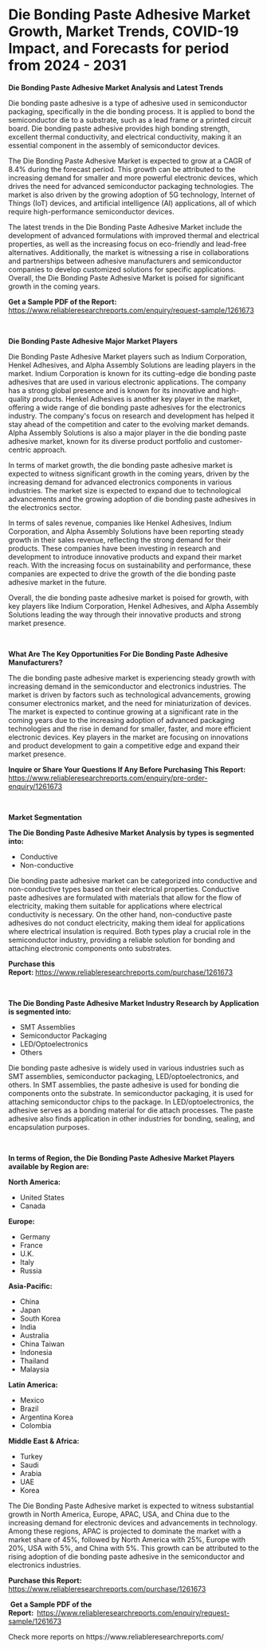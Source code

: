 <p><h1>Die Bonding Paste Adhesive Market Growth, Market Trends, COVID-19 Impact, and Forecasts for period from 2024 - 2031</h1></p><p><strong>Die Bonding Paste Adhesive Market Analysis and Latest Trends</strong></p>
<p><p>Die bonding paste adhesive is a type of adhesive used in semiconductor packaging, specifically in the die bonding process. It is applied to bond the semiconductor die to a substrate, such as a lead frame or a printed circuit board. Die bonding paste adhesive provides high bonding strength, excellent thermal conductivity, and electrical conductivity, making it an essential component in the assembly of semiconductor devices.</p><p>The Die Bonding Paste Adhesive Market is expected to grow at a CAGR of 8.4% during the forecast period. This growth can be attributed to the increasing demand for smaller and more powerful electronic devices, which drives the need for advanced semiconductor packaging technologies. The market is also driven by the growing adoption of 5G technology, Internet of Things (IoT) devices, and artificial intelligence (AI) applications, all of which require high-performance semiconductor devices.</p><p>The latest trends in the Die Bonding Paste Adhesive Market include the development of advanced formulations with improved thermal and electrical properties, as well as the increasing focus on eco-friendly and lead-free alternatives. Additionally, the market is witnessing a rise in collaborations and partnerships between adhesive manufacturers and semiconductor companies to develop customized solutions for specific applications. Overall, the Die Bonding Paste Adhesive Market is poised for significant growth in the coming years.</p></p>
<p><strong>Get a Sample PDF of the Report:&nbsp;</strong> <a href="https://www.reliableresearchreports.com/enquiry/request-sample/1261673">https://www.reliableresearchreports.com/enquiry/request-sample/1261673</a></p>
<p>&nbsp;</p>
<p><strong>Die Bonding Paste Adhesive Major Market Players</strong></p>
<p><p>Die Bonding Paste Adhesive Market players such as Indium Corporation, Henkel Adhesives, and Alpha Assembly Solutions are leading players in the market. Indium Corporation is known for its cutting-edge die bonding paste adhesives that are used in various electronic applications. The company has a strong global presence and is known for its innovative and high-quality products. Henkel Adhesives is another key player in the market, offering a wide range of die bonding paste adhesives for the electronics industry. The company's focus on research and development has helped it stay ahead of the competition and cater to the evolving market demands. Alpha Assembly Solutions is also a major player in the die bonding paste adhesive market, known for its diverse product portfolio and customer-centric approach.</p><p>In terms of market growth, the die bonding paste adhesive market is expected to witness significant growth in the coming years, driven by the increasing demand for advanced electronics components in various industries. The market size is expected to expand due to technological advancements and the growing adoption of die bonding paste adhesives in the electronics sector.</p><p>In terms of sales revenue, companies like Henkel Adhesives, Indium Corporation, and Alpha Assembly Solutions have been reporting steady growth in their sales revenue, reflecting the strong demand for their products. These companies have been investing in research and development to introduce innovative products and expand their market reach. With the increasing focus on sustainability and performance, these companies are expected to drive the growth of the die bonding paste adhesive market in the future.</p><p>Overall, the die bonding paste adhesive market is poised for growth, with key players like Indium Corporation, Henkel Adhesives, and Alpha Assembly Solutions leading the way through their innovative products and strong market presence.</p></p>
<p>&nbsp;</p>
<p><strong>What Are The Key Opportunities For Die Bonding Paste Adhesive Manufacturers?</strong></p>
<p><p>The die bonding paste adhesive market is experiencing steady growth with increasing demand in the semiconductor and electronics industries. The market is driven by factors such as technological advancements, growing consumer electronics market, and the need for miniaturization of devices. The market is expected to continue growing at a significant rate in the coming years due to the increasing adoption of advanced packaging technologies and the rise in demand for smaller, faster, and more efficient electronic devices. Key players in the market are focusing on innovations and product development to gain a competitive edge and expand their market presence.</p></p>
<p><strong>Inquire or Share Your Questions If Any Before Purchasing This Report:</strong> <a href="https://www.reliableresearchreports.com/enquiry/pre-order-enquiry/1261673">https://www.reliableresearchreports.com/enquiry/pre-order-enquiry/1261673</a></p>
<p>&nbsp;</p>
<p><strong>Market Segmentation</strong></p>
<p><strong>The Die Bonding Paste Adhesive Market Analysis by types is segmented into:</strong></p>
<p><ul><li>Conductive</li><li>Non-conductive</li></ul></p>
<p><p>Die bonding paste adhesive market can be categorized into conductive and non-conductive types based on their electrical properties. Conductive paste adhesives are formulated with materials that allow for the flow of electricity, making them suitable for applications where electrical conductivity is necessary. On the other hand, non-conductive paste adhesives do not conduct electricity, making them ideal for applications where electrical insulation is required. Both types play a crucial role in the semiconductor industry, providing a reliable solution for bonding and attaching electronic components onto substrates.</p></p>
<p><strong>Purchase this Report:&nbsp;</strong><a href="https://www.reliableresearchreports.com/purchase/1261673">https://www.reliableresearchreports.com/purchase/1261673</a></p>
<p>&nbsp;</p>
<p><strong>The Die Bonding Paste Adhesive Market Industry Research by Application is segmented into:</strong></p>
<p><ul><li>SMT Assemblies</li><li>Semiconductor Packaging</li><li>LED/Optoelectronics</li><li>Others</li></ul></p>
<p><p>Die bonding paste adhesive is widely used in various industries such as SMT assemblies, semiconductor packaging, LED/optoelectronics, and others. In SMT assemblies, the paste adhesive is used for bonding die components onto the substrate. In semiconductor packaging, it is used for attaching semiconductor chips to the package. In LED/optoelectronics, the adhesive serves as a bonding material for die attach processes. The paste adhesive also finds application in other industries for bonding, sealing, and encapsulation purposes.</p></p>
<p>&nbsp;</p>
<p><strong>In terms of Region, the Die Bonding Paste Adhesive Market Players available by Region are:</strong></p>
<p>
    <p> <strong> North America: </strong>
        <ul>
            <li>United States</li>
            <li>Canada</li>
        </ul>
        </p> 
    <p> <strong> Europe: </strong>
        <ul>
            <li>Germany</li>
            <li>France</li>
            <li>U.K.</li>
            <li>Italy</li>
            <li>Russia</li>
        </ul>
        </p> 
    <p> <strong> Asia-Pacific: </strong>
        <ul>
            <li>China</li>
            <li>Japan</li>
            <li>South Korea</li>
            <li>India</li>
            <li>Australia</li>
            <li>China Taiwan</li>
            <li>Indonesia</li>
            <li>Thailand</li>
            <li>Malaysia</li>
        </ul>
        </p> 
    <p> <strong> Latin America: </strong>
        <ul>
            <li>Mexico</li>
            <li>Brazil</li>
            <li>Argentina Korea</li>
            <li>Colombia</li>
        </ul>
        </p> 
    <p> <strong> Middle East & Africa: </strong>
        <ul>
            <li>Turkey</li>
            <li>Saudi</li>
            <li>Arabia</li>
            <li>UAE</li>
            <li>Korea</li>
        </ul>
    </p>
    </p>
<p><p>The Die Bonding Paste Adhesive market is expected to witness substantial growth in North America, Europe, APAC, USA, and China due to the increasing demand for electronic devices and advancements in technology. Among these regions, APAC is projected to dominate the market with a market share of 45%, followed by North America with 25%, Europe with 20%, USA with 5%, and China with 5%. This growth can be attributed to the rising adoption of die bonding paste adhesive in the semiconductor and electronics industries.</p></p>
<p><strong>Purchase this Report: </strong><a href="https://www.reliableresearchreports.com/purchase/1261673">https://www.reliableresearchreports.com/purchase/1261673</a></p>
<p>&nbsp;<strong>Get a Sample PDF of the Report:&nbsp;&nbsp;</strong><a href="https://www.reliableresearchreports.com/enquiry/request-sample/1261673">https://www.reliableresearchreports.com/enquiry/request-sample/1261673</a></p>
<p><strong></strong></p>
<p>Check more reports on https://www.reliableresearchreports.com/</p>